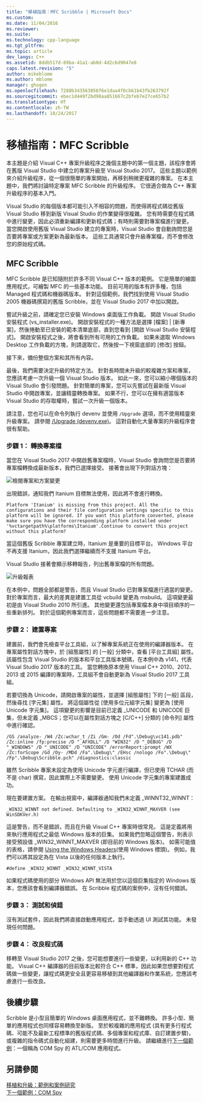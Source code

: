 ```yaml
---
title: "移植指南：MFC Scribble | Microsoft Docs"
ms.custom: 
ms.date: 11/04/2016
ms.reviewer: 
ms.suite: 
ms.technology: cpp-language
ms.tgt_pltfrm: 
ms.topic: article
dev_langs: C++
ms.assetid: 8ddb517d-89ba-41a1-ab0d-4d2c6d9047e8
caps.latest.revision: "5"
author: mikeblome
ms.author: mblome
manager: ghogen
ms.openlocfilehash: 7288b343563056f6e1daa4f0cb61b43fb263792f
ms.sourcegitcommit: ebec1d449f2bd98aa851667c2bfeb7e27ce657b2
ms.translationtype: HT
ms.contentlocale: zh-TW
ms.lasthandoff: 10/24/2017
---
```

# <a name="porting-guide-mfc-scribble"></a>移植指南：MFC Scribble
本主題是介紹 Visual C++ 專案升級程序之幾個主題中的第一個主題，該程序會將在舊版 Visual Studio 中建立的專案升級至 Visual Studio 2017。 這些主題以範例來介紹升級程序，從一個很簡單的專案開始，再移到稍微更複雜的專案。 在本主題中，我們將討論特定專案 MFC Scribble 的升級程序。 它很適合做為 C++ 專案升級程序的基本入門。  
  
 Visual Studio 的每個版本都可能引入不相容的問題，而使得將程式碼從舊版 Visual Studio 移到新版 Visual Studio 的作業變得很複雜。 您有時需要在程式碼中進行變更，因此必須重新編譯和更新程式碼；有時則需要對專案檔進行變更。 當您開啟使用舊版 Visual Studio 建立的專案時，Visual Studio 會自動詢問您是否要將專案或方案更新為最新版本。 這些工具通常只會升級專案檔，而不會修改您的原始程式碼。  
  
## <a name="mfc-scribble"></a>MFC Scribble  
 MFC Scribble 是已知隨附於許多不同 Visual C++ 版本的範例。 它是簡單的繪圖應用程式，可繪製 MFC 的一些基本功能。 目前可用的版本有許多種，包括 Managed 程式碼和機器碼版本。 針對這個範例，我們找到使用 Visual Studio 2005 機器碼撰寫的舊版 Scribble，並在 Visual Studio 2017 中加以開啟。  
  
 嘗試升級之前，請確定您已安裝 Windows 桌面版工作負載。 開啟 Visual Studio 安裝程式 (vs_installer.exe)。 開啟安裝程式的一種方法是選擇 [檔案] | [新專案]，然後捲動至已安裝的範本清單底部，直到您看到 [開啟 Visual Studio 安裝程式]。 開啟安裝程式之後，將會看到所有可用的工作負載。 如果未選取 Windows Desktop 工作負載的方塊，則請選取它，然後按一下視窗底部的 [修改] 按鈕。 


 接下來，備份整個方案和其所有內容。 
 
 最後，我們需要決定升級的特定方法。 針對長時間未升級的較複雜方案和專案，您應該考慮一次升級一個 Visual Studio 版本。 如此一來，您可以縮小哪個版本的 Visual Studio 會引發問題。 針對簡單的專案，您可以先嘗試在最新版 Visual Studio 中開啟專案，並讓精靈轉換專案。 如果不行，您可以在擁有適當版本 Visual Studio 的存取權時，嘗試一次升級一個版本。  
  
 請注意，您也可以在命令列執行 devenv 並使用 `/Upgrade` 選項，而不使用精靈來升級專案。 請參閱 [/Upgrade (devenv.exe)](/visualstudio/ide/reference/upgrade-devenv-exe)。 這對自動化大量專案的升級程序會很有幫助。  
  
### <a name="step-1-converting-the-project-file"></a>步驟 1： 轉換專案檔  
 當您在 Visual Studio 2017 中開啟舊專案檔時，Visual Studio 會詢問您是否要將專案檔轉換成最新版本，我們已選擇接受。 接著會出現下列對話方塊：  
  
 ![檢閱專案和方案變更](../porting/media/scribbleprojectupgrade.PNG "ScribbleProjectUpgrade")  
  
 出現錯誤，通知我們 Itanium 目標無法使用，因此將不會進行轉換。  
  
```Output  
Platform 'Itanium' is missing from this project. All the configurations and their file configuration settings specific to this platform will be ignored. If you want this platform converted, please make sure you have the corresponding platform installed under '%vctargetpath%\platforms\Itanium'.Continue to convert this project without this platform?  
```  
  
 當這個舊版 Scribble 專案建立時，Itanium 是重要的目標平台。 Windows 平台不再支援 Itanium，因此我們選擇繼續而不支援 Itanium 平台。  
  
 Visual Studio 接著會顯示移轉報告，列出舊專案檔的所有問題。  
  
 ![升級報表](../porting/media/scribblemigrationreport.PNG "ScribbleMigrationReport")  
  
 在本例中，問題全部都是警告，而且 Visual Studio 已對專案檔進行適當的變更。 對於專案而言，最大的差異是建置工具從 vcbuild 變更為 msbuild。 這項變更最初是由 Visual Studio 2010 所引進。 其他變更還包括專案檔本身中項目順序的一些重新排列。 對於這個範例專案而言，這些問題都不需要進一步注意。  
  
### <a name="step-2-getting-it-to-build"></a>步驟 2： 建置專案  
 建置前，我們會先檢查平台工具組，以了解專案系統正在使用的編譯器版本。 在專案屬性對話方塊中，於 [組態屬性] 的 [一般] 分類中，查看 [平台工具組] 屬性。 該屬性包含 Visual Studio 的版本和平台工具版本號碼，在本例中為 v141，代表 Visual Studio 2017 版本的工具。 當您轉換原本使用 Visual C++ 2010、2012、2013 或 2015 編譯的專案時，工具組不會自動更新為 Visual Studio 2017 工具組。   
  
  若要切換為 Unicode，請開啟專案的屬性，並選擇 [組態屬性] 下的 [一般] 區段，然後尋找 [字元集] 屬性。 將這個屬性從 [使用多位元組字元集] 變更為 [使用 Unicode 字元集]。 這項變更的影響是目前已定義 _UNICODE 和 UNICODE 巨集，但未定義 _MBCS；您可以在屬性對話方塊之 [C/C++] 分類的 [命令列] 屬性中進行確認。  
  
```Output  
/GS /analyze- /W4 /Zc:wchar_t /Zi /Gm- /Od /Fd".\Debug\vc141.pdb" /Zc:inline /fp:precise /D "_AFXDLL" /D "WIN32" /D "_DEBUG" /D "_WINDOWS" /D "_UNICODE" /D "UNICODE" /errorReport:prompt /WX /Zc:forScope /Gd /Oy- /MDd /Fa".\Debug\" /EHsc /nologo /Fo".\Debug\" /Fp".\Debug\Scribble.pch" /diagnostics:classic 
```  
  
 雖然 Scribble 專案未設定為使用 Unicode 字元進行編譯，但已使用 TCHAR (而不是 char) 撰寫，因此實際上不需要變更。 使用 Unicode 字元集的專案建置成功。  
  
 現在要建置方案。 在輸出視窗中，編譯器通知我們未定義 _WINNT32_WINNT：  
  
```Output  
_WIN32_WINNT not defined. Defaulting to _WIN32_WINNT_MAXVER (see WinSDKVer.h)  
```  
  
 這是警告，而不是錯誤，而且在升級 Visual C++ 專案時很常見。 這是定義將用來執行應用程式之最低 Windows 版本的巨集。 如果我們忽略這個警告，則表示接受預設值 _WIN32_WINNT_MAXVER (即目前的 Windows 版本)。 如需可能值的表格，請參閱 [Using the Windows Headers](https://msdn.microsoft.com/en-us/library/aa383745.aspx)(使用 Windows 標頭)。 例如，我們可以將其設定為在 Vista 以後的任何版本上執行。  
  
```  
#define _WIN32_WINNT _WIN32_WINNT_VISTA  
```  
  
 如果程式碼使用的部分 Windows API 無法用於您以這個巨集指定的 Windows 版本，您應該會看到編譯器錯誤。 在 Scribble 程式碼的案例中，沒有任何錯誤。  
  
### <a name="step-3-testing-and-debugging"></a>步驟 3： 測試和偵錯  
 沒有測試套件，因此我們將直接啟動應用程式，並手動透過 UI 測試其功能。 未發現任何問題。  
  
### <a name="step-4-improve-the-code"></a>步驟 4： 改良程式碼  
 移轉至 Visual Studio 2017 之後，您可能想要進行一些變更，以利用新的 C++ 功能。 Visual C++ 編譯器的目前版本比較符合 C++ 標準，因此如果您想要對程式碼做一些變更，讓程式碼更安全且更容易移植到其他編譯器和作業系統，您應該考慮進行一些改良。  
  
## <a name="next-steps"></a>後續步驟  
 Scribble 是小型且簡單的 Windows 桌面應用程式，並不難轉換。 許多小型、簡單的應用程式也同樣容易轉換至新版。  至於較複雜的應用程式 (具有更多行程式碼、可能不及最新工程標準的舊版程式碼、多個專案和程式庫、自訂建置步驟)，或複雜的指令碼式自動化組建，則需要更多時間進行升級。 請繼續進行[下一個範例](../porting/porting-guide-com-spy.md)：一個稱為 COM Spy 的 ATL/COM 應用程式。  
  
## <a name="see-also"></a>另請參閱  
 [移植和升級：範例和案例研究](../porting/porting-and-upgrading-examples-and-case-studies.md)   
 [下一個範例：COM Spy](../porting/porting-guide-com-spy.md)
